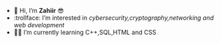 - :wave: Hi, I’m <b>Zahiir</b> :sunglasses:
- :trollface: I’m interested in <i>cybersecurity,cryptography,networking and web development</i>
- :man_student: I’m currently learning C++,SQL,HTML and CSS
